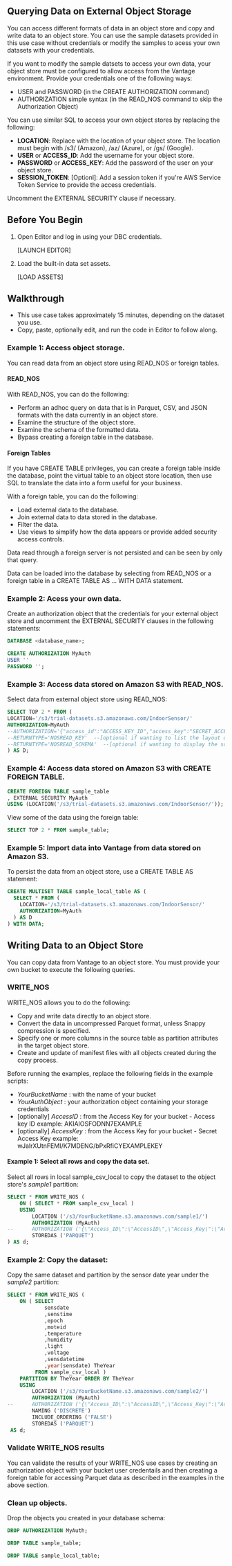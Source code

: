 ## Querying Data on External Object Storage

You can access different formats of data in an object store and copy and write data to an object store. You can use the sample datasets provided in this use case without credentials or modify the samples to acess your own datasets with your credentials. 

If you want to modify the sample datsets to access your own data, your object store must be configured to allow access from the Vantage environment. Provide your credentials one of the following ways:

* USER and PASSWORD (in the CREATE AUTHORIZATION command)
* AUTHORIZATION simple syntax (in the READ_NOS command to skip the Authorization Object)

You can use similar SQL to access your own object stores by replacing the following:

* __LOCATION__: Replace with the location of your object store. The location must begin with /s3/ (Amazon), /az/ (Azure), or /gs/ (Google).
* __USER__ or __ACCESS_ID__: Add the username for your object store.
* __PASSWORD__ or __ACCESS_KEY__: Add the password of the user on your object store.
* __SESSION_TOKEN__: [Optionl]: Add a session token if you're  AWS Service Token Service to provide the access credentials.

Uncomment the EXTERNAL SECURITY clause if necessary.

## Before You Begin

1. Open Editor and log in using your DBC credentials.

   [LAUNCH EDITOR]

2. Load the built-in data set assets.

   [LOAD ASSETS]
   
## Walkthrough

* This use case takes approximately 15 minutes, depending on the dataset you use.
* Copy, paste, optionally edit, and run the code in Editor to follow along.
  
### Example 1: Access object storage.

You can read data from an object store using READ_NOS or foreign tables.

#### READ_NOS

With READ_NOS, you can do the following:

* Perform an adhoc query on data that is in Parquet, CSV, and JSON formats with the data currently in an object store.
* Examine the structure of the object store.
* Examine the schema of the formatted data.
* Bypass creating a foreign table in the database.

#### Foreign Tables

If you have CREATE TABLE privileges, you can create a foreign table inside the database, point the virtual table to an object store location, then use SQL to translate the data into a form useful for your business.

With a foreign table, you can do the following:

* Load external data to the database.
* Join external data to data stored in the database.
* Filter the data.
* Use views to simplify how the data appears or provide added security access controls.

Data read through a foreign server is not persisted and can be seen by only that query.

Data can be loaded into the database by selecting from READ_NOS or a foreign table in a CREATE TABLE AS ... WITH DATA statement. 

### Example 2: Acess your own data.

Create an authorization object that the credentials for your external object store and uncomment the EXTERNAL SECURITY clauses in the following statements:

```sql
DATABASE <database_name>;

CREATE AUTHORIZATION MyAuth
USER ''
PASSWORD '';
```

### Example 3: Access data stored on Amazon S3 with READ_NOS.

Select data from external object store using READ_NOS:

```sql
SELECT TOP 2 * FROM (
LOCATION='/s3/trial-datasets.s3.amazonaws.com/IndoorSensor/'
AUTHORIZATION=MyAuth
--AUTHORIZATION='{"access_id":"ACCESS_KEY_ID","access_key":"SECRET_ACCESS_KEY"}'  --[optional AUTHORIZATION using direct credentials]
--RETURNTYPE='NOSREAD_KEY'  --[optional if wanting to list the layout of the object store]
--RETURNTYPE='NOSREAD_SCHEMA'  --[optional if wanting to display the schema of the data files] 
) AS D;
```

### Example 4: Access data stored on Amazon S3 with CREATE FOREIGN TABLE.

```sql
CREATE FOREIGN TABLE sample_table
, EXTERNAL SECURITY MyAuth
USING (LOCATION('/s3/trial-datasets.s3.amazonaws.com/IndoorSensor/'));
```

View some of the data using the foreign table:

```sql
SELECT TOP 2 * FROM sample_table;
```

### Example 5: Import data into Vantage from data stored on Amazon S3.

To persist the data from an object store, use a CREATE TABLE AS statement:

```sql
CREATE MULTISET TABLE sample_local_table AS (
  SELECT * FROM (
    LOCATION='/s3/trial-datasets.s3.amazonaws.com/IndoorSensor/'
    AUTHORIZATION=MyAuth
  ) AS D
) WITH DATA;
```

## Writing Data to an Object Store
    
You can copy data from Vantage to an object store. You must provide your own bucket to execute the following queries.

### WRITE_NOS

WRITE_NOS allows you to do the following:

* Copy and write data directly to an object store.
* Convert the data in uncompressed Parquet format, unless Snappy compression is specified.
* Specify one or more columns in the source table as partition attributes in the target object store.
* Create and update of manifest files with all objects created during the copy process.

Before running the examples, replace the following fields in the example scripts:

* *YourBucketName* : with the name of your bucket
* *YourAuthObject* : your authorization object containing your storage credentials
* [optionally] *AccessID* : from the Access Key for your bucket - Access key ID example: AKIAIOSFODNN7EXAMPLE
* [optionally] *AccessKey* : from the Access Key for your bucket - Secret Access Key example: wJalrXUtnFEMI/K7MDENG/bPxRfiCYEXAMPLEKEY

#### Example 1: Select all rows and copy the data set.

Select all rows in local sample_csv_local to copy the dataset to the object store's *sample1* partition:

```sql
SELECT * FROM WRITE_NOS (
    ON ( SELECT * FROM sample_csv_local )
    USING
        LOCATION ('/s3/YourBucketName.s3.amazonaws.com/sample1/')
        AUTHORIZATION (MyAuth)
--      AUTHORIZATION ('{\"Access_ID\":\"AccessID\",\"Access_Key\":\"AccessKey\"}')
        STOREDAS ('PARQUET')
) AS d;
```

### Example 2: Copy the dataset:

Copy the same dataset and partition by the sensor date year under the *sample2* partition:

```sql
SELECT * FROM WRITE_NOS (
    ON ( SELECT
            sensdate
            ,senstime
            ,epoch
            ,moteid
            ,temperature
            ,humidity
            ,light
            ,voltage
            ,sensdatetime
            ,year(sensdate) TheYear
         FROM sample_csv_local )
    PARTITION BY TheYear ORDER BY TheYear
    USING
        LOCATION ('/s3/YourBucketName.s3.amazonaws.com/sample2/')
        AUTHORIZATION (MyAuth)
--      AUTHORIZATION ('{\"Access_ID\":\"AccessID\",\"Access_Key\":\"AccessKey\"}')
        NAMING ('DISCRETE')
        INCLUDE_ORDERING ('FALSE')
        STOREDAS ('PARQUET')
 AS d;
```

### Validate WRITE_NOS results

You can validate the results of your WRITE_NOS use cases by creating an authorization object with your bucket user credentails and then creating a foreign table for accessing Parquet data as described in the examples in the above section. 

### Clean up objects. 

Drop the objects you created in your database schema:

```sql
DROP AUTHORIZATION MyAuth;
```

```sql
DROP TABLE sample_table;
```

```sql
DROP TABLE sample_local_table;
```
